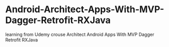 # Android-Architect-Apps-With-MVP-Dagger-Retrofit-RXJava
learning from Udemy crouse Architect Android Apps With MVP Dagger Retrofit RXJava
